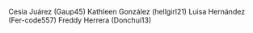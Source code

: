 Cesia Juárez (Gaup45)
Kathleen González (hellgirl21)
Luisa Hernández (Fer-code557)
Freddy Herrera (Donchui13)
